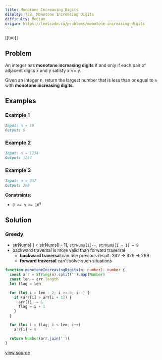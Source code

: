```yaml
---
title: Monotone Increasing Digits
display: 738. Monotone Increasing Digits
difficulty: Medium
origin: https://leetcode.cn/problems/monotone-increasing-digits
---
```


[[toc]]

## Problem

An integer has **monotone increasing digits** if and only if each pair of adjacent digits x and y satisfy x <= y.

Given an integer n, return the largest number that is less than or equal to `n` with **monotone increasing digits**.

## Examples

### Example 1

```md
Input: n = 10
Output: 9
```

### Example 2

```md
Input: n = 1234
Output: 1234
```

### Example 3

```md
Input: n = 332
Output: 299
```

**Constraints:**

- <code>0 <= n <= 10<sup>9</sup></code>

## Solution

### Greedy

- strNums[i] < strNums[i - 1], `strNums[i]--`, `strNums[i - 1] = 9`
- backward traversal is more valid than forward traversal
    - **backward traversal** can use previous result: 332 -> 329 -> 299
    - **forward traversal** can't solve such situations

```ts
function monotoneIncreasingDigits(n: number): number {
  const arr = String(n).split('').map(Number)
  const len = arr.length
  let flag = len

  for (let i = len - 2; i >= 0; i--) {
    if (arr[i] > arr[i + 1]) {
      arr[i] -= 1
      flag = i + 1
    }
  }

  for (let i = flag; i < len; i++)
    arr[i] = 9

  return Number(arr.join(''))
}
```

[view source](https://leetcode.cn/problems/monotone-increasing-digits)
